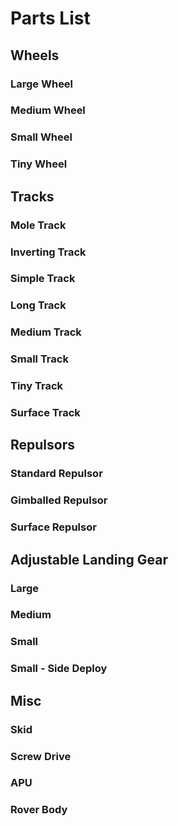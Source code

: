 # Parts List

## Wheels
### Large Wheel
### Medium Wheel
### Small Wheel
### Tiny Wheel

## Tracks
### Mole Track
### Inverting Track
### Simple Track
### Long Track
### Medium Track
### Small Track
### Tiny Track
### Surface Track

## Repulsors
### Standard Repulsor
### Gimballed Repulsor
### Surface Repulsor

## Adjustable Landing Gear
### Large
### Medium
### Small
### Small - Side Deploy

## Misc
### Skid
### Screw Drive
### APU
### Rover Body